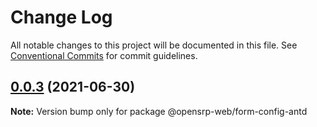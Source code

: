 # Change Log

All notable changes to this project will be documented in this file.
See [Conventional Commits](https://conventionalcommits.org) for commit guidelines.

## [0.0.3](https://github.com/opensrp/web/compare/@opensrp-web/form-config-antd@0.0.2...@opensrp-web/form-config-antd@0.0.3) (2021-06-30)

**Note:** Version bump only for package @opensrp-web/form-config-antd

